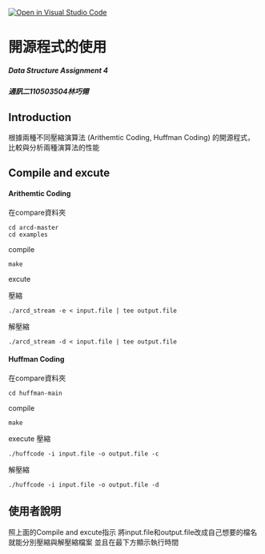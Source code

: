[![Open in Visual Studio Code](https://classroom.github.com/assets/open-in-vscode-c66648af7eb3fe8bc4f294546bfd86ef473780cde1dea487d3c4ff354943c9ae.svg)](https://classroom.github.com/online_ide?assignment_repo_id=9703419&assignment_repo_type=AssignmentRepo)

# 開源程式的使用

##### Data Structure Assignment 4
##### 通訊二110503504林巧翎


## Introduction

根據兩種不同壓縮演算法 (Arithemtic Coding, Huffman Coding) 的開源程式，比較與分析兩種演算法的性能

## Compile and excute

####  Arithemtic Coding 

在compare資料夾 
```
cd arcd-master
cd examples
```
compile
```
make
```
excute

壓縮
```
./arcd_stream -e < input.file | tee output.file
```
解壓縮
```
./arcd_stream -d < input.file | tee output.file
```

#### Huffman Coding
在compare資料夾

```
cd huffman-main
```
compile
```
make
```
execute
壓縮
```
./huffcode -i input.file -o output.file -c
```
解壓縮
```
./huffcode -i input.file -o output.file -d
```

## 使用者說明
照上面的Compile and excute指示
將input.file和output.file改成自己想要的檔名
就能分別壓縮與解壓縮檔案
並且在最下方顯示執行時間